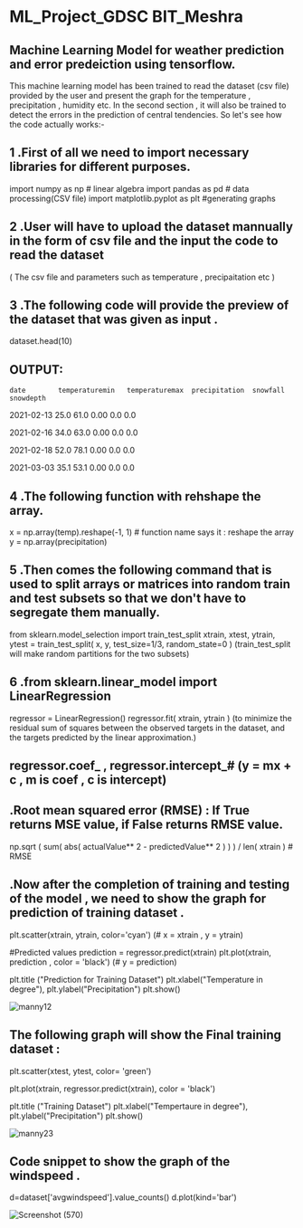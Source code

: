 # ML_Project_GDSC BIT_Meshra
## Machine Learning Model for weather prediction and error predeiction using tensorflow.

This machine learning model has been trained to read the dataset (csv file) provided by the user and present the graph for the temperature , precipitation , humidity etc.
In the second section , it will also be trained to detect the errors  in the prediction of central tendencies. So let's see how the code actually works:-

## 1 .First of all we need to import necessary libraries for different purposes. 

import numpy as np  # linear algebra
import pandas as pd # data processing(CSV file)
import matplotlib.pyplot as plt  #generating graphs

## 2 .User will have to upload the dataset mannually in the form of csv file and the input the code to read the dataset 

( The csv file and parameters such as  temperature , precipaitation etc )

## 3 .The following code will provide the preview of the dataset that was given as input . 
dataset.head(10)

## OUTPUT: 

    date      	temperaturemin	 temperaturemax	 precipitation	snowfall	snowdepth	
   2021-02-13	    25.0	        61.0	            0.00	       0.0	      0.0	
   
   2021-02-16	    34.0	        63.0	            0.00	       0.0	      0.0
   
   2021-02-18	    52.0	        78.1	            0.00	       0.0	      0.0	
   
   2021-03-03	    35.1	        53.1	            0.00	       0.0	      0.0	
## 4 .The following function with rehshape the array.
x = np.array(temp).reshape(-1, 1) # function name says it : reshape the array
y = np.array(precipitation)

## 5 .Then comes the following command that is used to split arrays or matrices into random train and test subsets so that we don't have to segregate them manually.
from sklearn.model_selection import train_test_split 
xtrain, xtest, ytrain, ytest = train_test_split( x, y, test_size=1/3, random_state=0 )
(train_test_split will make random partitions for the two subsets)

## 6 .from sklearn.linear_model import LinearRegression 
regressor = LinearRegression()
regressor.fit( xtrain, ytrain )
(to minimize the residual sum of squares between the observed targets in the dataset, and the targets predicted by the linear approximation.)

## regressor.coef_ , regressor.intercept_# (y = mx + c , m is coef , c is intercept)

## .Root mean squared error (RMSE) : If True returns MSE value, if False returns RMSE value.

np.sqrt ( sum( abs( actualValue** 2 - predictedValue** 2 ) ) ) / len( xtrain ) # RMSE

## .Now after the completion of training and testing of the model , we need to show the graph for prediction of training dataset .
plt.scatter(xtrain, ytrain, color='cyan') (# x = xtrain , y = ytrain)

#Predicted values
prediction = regressor.predict(xtrain)
plt.plot(xtrain, prediction , color = 'black') (# y = prediction)

plt.title ("Prediction for Training Dataset")
plt.xlabel("Temperature in degree"), plt.ylabel("Precipitation")
plt.show()

![manny12](https://user-images.githubusercontent.com/76861726/152522044-4238b9d0-bdd6-481f-9737-11410d6243a6.png)

## The following graph will show the Final training dataset :

plt.scatter(xtest, ytest, color= 'green')

plt.plot(xtrain, regressor.predict(xtrain), color = 'black')

plt.title ("Training Dataset")
plt.xlabel("Tempertaure in degree"), plt.ylabel("Precipitation")
plt.show()


![manny23](https://user-images.githubusercontent.com/76861726/152522238-d00ea81f-5712-4350-bd2a-35c461975574.png)

## Code snippet to show the graph of the windspeed . 

d=dataset['avgwindspeed'].value_counts()
d.plot(kind='bar')

![Screenshot (570)](https://user-images.githubusercontent.com/76861726/152522735-283e7f89-c933-42fc-b60e-5a76871d7d06.png)





